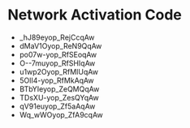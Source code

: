 # Network Activation Code
* _hJ89eyop_RejCcqAw
* dMaV1Oyop_ReN9QqAw
* po07w-yop_RfSEoqAw
* O--7muyop_RfSHIqAw
* u1wp2Oyop_RfMIUqAw
* 5OlI4-yop_RfMkAqAw
* BTbYIeyop_ZeQMQqAw
* TDsXU-yop_ZesQYqAw
* qV91euyop_Zf5aAqAw
* Wq_wWOyop_ZfA9cqAw